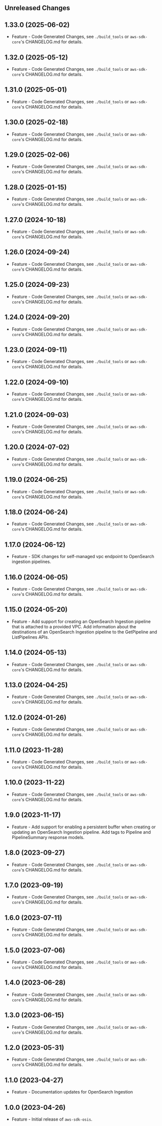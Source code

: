 Unreleased Changes
------------------

1.33.0 (2025-06-02)
------------------

* Feature - Code Generated Changes, see `./build_tools` or `aws-sdk-core`'s CHANGELOG.md for details.

1.32.0 (2025-05-12)
------------------

* Feature - Code Generated Changes, see `./build_tools` or `aws-sdk-core`'s CHANGELOG.md for details.

1.31.0 (2025-05-01)
------------------

* Feature - Code Generated Changes, see `./build_tools` or `aws-sdk-core`'s CHANGELOG.md for details.

1.30.0 (2025-02-18)
------------------

* Feature - Code Generated Changes, see `./build_tools` or `aws-sdk-core`'s CHANGELOG.md for details.

1.29.0 (2025-02-06)
------------------

* Feature - Code Generated Changes, see `./build_tools` or `aws-sdk-core`'s CHANGELOG.md for details.

1.28.0 (2025-01-15)
------------------

* Feature - Code Generated Changes, see `./build_tools` or `aws-sdk-core`'s CHANGELOG.md for details.

1.27.0 (2024-10-18)
------------------

* Feature - Code Generated Changes, see `./build_tools` or `aws-sdk-core`'s CHANGELOG.md for details.

1.26.0 (2024-09-24)
------------------

* Feature - Code Generated Changes, see `./build_tools` or `aws-sdk-core`'s CHANGELOG.md for details.

1.25.0 (2024-09-23)
------------------

* Feature - Code Generated Changes, see `./build_tools` or `aws-sdk-core`'s CHANGELOG.md for details.

1.24.0 (2024-09-20)
------------------

* Feature - Code Generated Changes, see `./build_tools` or `aws-sdk-core`'s CHANGELOG.md for details.

1.23.0 (2024-09-11)
------------------

* Feature - Code Generated Changes, see `./build_tools` or `aws-sdk-core`'s CHANGELOG.md for details.

1.22.0 (2024-09-10)
------------------

* Feature - Code Generated Changes, see `./build_tools` or `aws-sdk-core`'s CHANGELOG.md for details.

1.21.0 (2024-09-03)
------------------

* Feature - Code Generated Changes, see `./build_tools` or `aws-sdk-core`'s CHANGELOG.md for details.

1.20.0 (2024-07-02)
------------------

* Feature - Code Generated Changes, see `./build_tools` or `aws-sdk-core`'s CHANGELOG.md for details.

1.19.0 (2024-06-25)
------------------

* Feature - Code Generated Changes, see `./build_tools` or `aws-sdk-core`'s CHANGELOG.md for details.

1.18.0 (2024-06-24)
------------------

* Feature - Code Generated Changes, see `./build_tools` or `aws-sdk-core`'s CHANGELOG.md for details.

1.17.0 (2024-06-12)
------------------

* Feature - SDK changes for self-managed vpc endpoint to OpenSearch ingestion pipelines.

1.16.0 (2024-06-05)
------------------

* Feature - Code Generated Changes, see `./build_tools` or `aws-sdk-core`'s CHANGELOG.md for details.

1.15.0 (2024-05-20)
------------------

* Feature - Add support for creating an OpenSearch Ingestion pipeline that is attached to a provided VPC. Add information about the destinations of an OpenSearch Ingestion pipeline to the GetPipeline and ListPipelines APIs.

1.14.0 (2024-05-13)
------------------

* Feature - Code Generated Changes, see `./build_tools` or `aws-sdk-core`'s CHANGELOG.md for details.

1.13.0 (2024-04-25)
------------------

* Feature - Code Generated Changes, see `./build_tools` or `aws-sdk-core`'s CHANGELOG.md for details.

1.12.0 (2024-01-26)
------------------

* Feature - Code Generated Changes, see `./build_tools` or `aws-sdk-core`'s CHANGELOG.md for details.

1.11.0 (2023-11-28)
------------------

* Feature - Code Generated Changes, see `./build_tools` or `aws-sdk-core`'s CHANGELOG.md for details.

1.10.0 (2023-11-22)
------------------

* Feature - Code Generated Changes, see `./build_tools` or `aws-sdk-core`'s CHANGELOG.md for details.

1.9.0 (2023-11-17)
------------------

* Feature - Add support for enabling a persistent buffer when creating or updating an OpenSearch Ingestion pipeline. Add tags to Pipeline and PipelineSummary response models.

1.8.0 (2023-09-27)
------------------

* Feature - Code Generated Changes, see `./build_tools` or `aws-sdk-core`'s CHANGELOG.md for details.

1.7.0 (2023-09-19)
------------------

* Feature - Code Generated Changes, see `./build_tools` or `aws-sdk-core`'s CHANGELOG.md for details.

1.6.0 (2023-07-11)
------------------

* Feature - Code Generated Changes, see `./build_tools` or `aws-sdk-core`'s CHANGELOG.md for details.

1.5.0 (2023-07-06)
------------------

* Feature - Code Generated Changes, see `./build_tools` or `aws-sdk-core`'s CHANGELOG.md for details.

1.4.0 (2023-06-28)
------------------

* Feature - Code Generated Changes, see `./build_tools` or `aws-sdk-core`'s CHANGELOG.md for details.

1.3.0 (2023-06-15)
------------------

* Feature - Code Generated Changes, see `./build_tools` or `aws-sdk-core`'s CHANGELOG.md for details.

1.2.0 (2023-05-31)
------------------

* Feature - Code Generated Changes, see `./build_tools` or `aws-sdk-core`'s CHANGELOG.md for details.

1.1.0 (2023-04-27)
------------------

* Feature - Documentation updates for OpenSearch Ingestion

1.0.0 (2023-04-26)
------------------

* Feature - Initial release of `aws-sdk-osis`.

